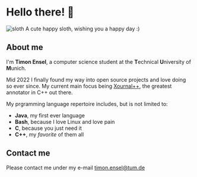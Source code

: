 # Hello there! 👋
![sloth](https://user-images.githubusercontent.com/88790311/208309816-4c3300f0-1bcc-42f7-b6b0-5364be58c775.jpg)
A cute happy sloth, wishing you a happy day :)
## About me
I'm **Timon Ensel**, a computer science student at the **T**echnical **U**niversity of **M**unich.

Mid 2022 I finally found my way into open source projects and love doing so ever since. My current main focus being [Xournal++](https://github.com/xournalpp/xournalpp), the greatest annotator in C++ out there.

  
My prgramming language repertoire includes, but is not limited to:
- **Java**, my first ever language
- **Bash**, because I love Linux and love pain 
- **C**, because you just need it
- **C++**, my *favorite* of them all

## Contact me
Please contact me under my e-mail timon.ensel@tum.de

<!---
forgottosave/forgottosave is a ✨ special ✨ repository because its `README.md` (this file) appears on your GitHub profile.
You can click the Preview link to take a look at your changes.
--->

